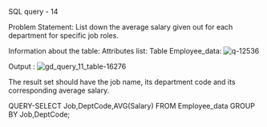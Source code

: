 SQL query - 14

Problem Statement:
List down the average salary given out for each department for specific job roles.

Information about the table:
Attributes list: 
Table Employee_data:
![q-12536](https://user-images.githubusercontent.com/97792024/185599467-dbebbd4b-fac4-4989-a38d-8468f628d5c6.png)




Output :
![gd_query_11_table-16276](https://user-images.githubusercontent.com/97792024/185567089-d46b90be-7a9f-425d-bbac-087f50f9e405.png)

The result set should have the job name, its department code and its corresponding average salary.

QUERY-SELECT Job,DeptCode,AVG(Salary) FROM Employee_data GROUP BY Job,DeptCode;
